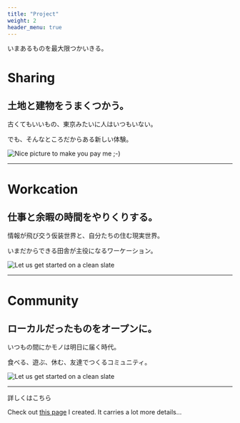 ```yaml
---
title: "Project"
weight: 2
header_menu: true
---
```


いまあるものを最大限つかいきる。

# Sharing

## 土地と建物をうまくつかう。

古くてもいいもの、東京みたいに人はいつもいない。

でも、そんなところだからある新しい体験。

![Nice picture to make you pay me ;-)](images/sharing.jpg)

---

# Workcation

## 仕事と余暇の時間をやりくりする。

情報が飛び交う仮装世界と、自分たちの住む現実世界。

いまだからできる田舎が主役になるワーケーション。

![Let us get started on a clean slate](images/workcation.jpg)

---

# Community

## ローカルだったものをオープンに。

いつもの間にかモノは明日に届く時代。

食べる、遊ぶ、休む、友達でつくるコミュニティ。


![Let us get started on a clean slate](images/community.jpg)

---


詳しくはこちら

Check out [this page](services) I created. It carries a lot more details...
